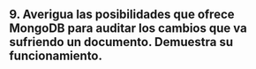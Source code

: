## 9. Averigua las posibilidades que ofrece MongoDB para auditar los cambios que va sufriendo un documento. Demuestra su funcionamiento.

